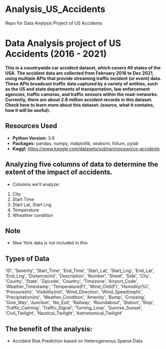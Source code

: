 # Analysis_US_Accidents
Repo for Data Analysis Project of US Accidents

# Data Analysis project of US Accidents (2016 - 2021)
**This is a countrywide car accident dataset, which covers 49 states of the USA. The accident data are collected from February 2016 to Dec 2021, using multiple APIs that provide streaming traffic incident (or event) data. These APIs broadcast traffic data captured by a variety of entities, such as the US and state departments of transportation, law enforcement agencies, traffic cameras, and traffic sensors within the road-networks. Currently, there are about 2.8 million accident records in this dataset. Check here to learn more about this dataset. (source, what it contains, how it will be useful).**


## Resources Used 
* **Python Version:** 3.9 
* **Packages:** pandas, numpy, matplotlib, seaborn, folium, pylab   
* **Kaggl:** https://www.kaggle.com/datasets/sobhanmoosavi/us-accidents 


##  Analyzing five columns of data to determine the extent of the impact of accidents.
* Columns we'll analyze:
1. City
2. Start Time
3. Start Lat, Start Lng
4. Temperature
5. Wheather condition


## Note
* New York data is not included in this 


## Types of Data 
'ID', 'Severity', 'Start_Time', 'End_Time', 'Start_Lat', 'Start_Lng',
       'End_Lat', 'End_Lng', 'Distance(mi)', 'Description', 'Number', 'Street',
       'Side', 'City', 'County', 'State', 'Zipcode', 'Country', 'Timezone',
       'Airport_Code', 'Weather_Timestamp', 'Temperature(F)', 'Wind_Chill(F)',
       'Humidity(%)', 'Pressure(in)', 'Visibility(mi)', 'Wind_Direction',
       'Wind_Speed(mph)', 'Precipitation(in)', 'Weather_Condition', 'Amenity',
       'Bump', 'Crossing', 'Give_Way', 'Junction', 'No_Exit', 'Railway',
       'Roundabout', 'Station', 'Stop', 'Traffic_Calming', 'Traffic_Signal',
       'Turning_Loop', 'Sunrise_Sunset', 'Civil_Twilight', 'Nautical_Twilight',
       'Astronomical_Twilight'
 

## The benefit of the analysis:
* Accident Risk Prediction based on Heterogeneous Sparse Data

